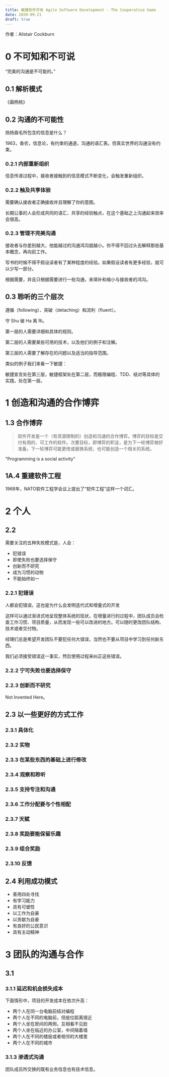```yaml
---
title: 敏捷软件开发 Agile Software Development - The Cooperative Game
date: 2020-09-21
draft: true
---
```


作者：Alistair Cockburn

# 0 不可知和不可说

“完美的沟通是不可能的。”


## 0.1 解析模式

《画杨桃》

## 0.2 沟通的不可能性

扬扬眉毛所包含的信息是什么？

1963，香农，信息论，有约束的通道，沟通的语汇表。但真实世界的沟通没有约束。

### 0.2.1 内部重新组织

信息传递过程中，接收者接触到的信息模式不断变化，会触发重新组织。

### 0.2.2 触及共享体验

需要确认接收者正确接收并且理解了你的意图。

长期公事的人会形成共同的语汇、共享的经验触点，在这个基础之上沟通起来效率会很高。

### 0.2.3 管理不完美沟通

接收者与你差别越大，他能越过的沟通鸿沟就越小。你不得不回过头去解释那些基本概念，再向前工作。

写书的时候不得不假设读者有了某种程度的经验。如果假设读者有更多经验，就可以少写一部分。

根据需要，并且只根据需要进行一些沟通，来填补和缩小与接收者的鸿沟。

## 0.3 聆听的三个层次

遵循（following）、突破（detaching）和流利（fluent）。

守 Shu 破 Ha 离 Ri。

第一层的人需要详细和具体的规则。

第二层的人需要某些可用的技术，以及他们的例子和注解。

第三层的人需要了解存在的问题以及适当的指导范围。

类似的例子我们来看一下敏捷：

敏捷宣言处在第三层，敏捷框架处在第二层，而极限编程、TDD、结对等具体的实践，处在第一层。

# 1 创造和沟通的合作博弈

## 1.3 合作博弈

> 软件开发是一个（有资源限制的）创造和沟通的合作博弈。博弈的目标是交付有用的、可工作的软件。次要目标，即博弈的积淀，是为下一轮博弈做好准备。下一轮博弈可能更改或替换系统，也可能创造一个相关的系统。


"Programming is a social activity"


## 1A.4 重建软件工程

1968年，NATO软件工程学会议上提出了“软件工程”这样一个词汇。

# 2 个人

## 2.2

需要关注的五种失败模式是，人会：

- 犯错误
- 即使失败也要选择保守
- 创新而不研究
- 成为习惯的动物
- 不能始终如一

### 2.2.1 犯错误

人都会犯错误，这也是为什么会发明迭代式和增量式的开发

这样可以通过渐进式地呈现整体系统的现状，在增量进行的过程中，团队成员会检查工作习惯、项目质量，从而发现一些可以改进的地方。可以随时更改团队结构、技术或者交付物。

经理们总是希望开发团队不要犯任何大错误，当然也不要从项目中学习到任何新东西。

我们必须接受错误这一事实，然后使用过程来纠正这些错误。

### 2.2.2 宁可失败也要选择保守

### 2.2.3 创新而不研究

Not Invented Here。

## 2.3 以一些更好的方式工作

### 2.3.1 具体化

### 2.3.2 实物

### 2.3.3 在某些东西的基础上进行修改

### 2.3.4 观察和聆听

### 2.3.5 支持专注和沟通

### 2.3.6 工作分配要与个性相配

### 2.3.7 天赋

### 2.3.8 奖励要能保留乐趣

### 2.3.9 组合奖励

### 2.3.10 反馈

## 2.4 利用成功模式

- 善用四处寻找
- 有学习能力
- 具有可塑性
- 以工作为自豪
- 以贡献为自豪
- 有良好的公民意识
- 具有主动精神

# 3 团队的沟通与合作

## 3.1

### 3.1.1 延迟和机会损失成本

下面情形中，项目的开发成本在依次升高：

- 两个人在同一台电脑前结对编程
- 两个人在不同的电脑前，但座位距离很近
- 两个人坐在房间的两侧，互相看不见脸
- 两个人坐在临近的办公室，中间隔着墙
- 两个人在不同的楼层或者相邻的大楼里
- 两个人在不同的城市

### 3.1.3 渗透式沟通

团队成员所交换的既有业务信息也有技术信息。

